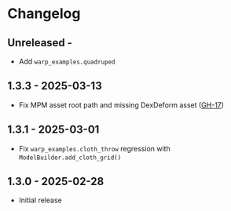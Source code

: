 # Changelog

## Unreleased -
- Add `warp_examples.quadruped`

## 1.3.3 - 2025-03-13
- Fix MPM asset root path and missing DexDeform asset ([GH-17](https://github.com/rewarped/rewarped/issues/17))

## 1.3.1 - 2025-03-01
- Fix `warp_examples.cloth_throw` regression with `ModelBuilder.add_cloth_grid()`

## 1.3.0 - 2025-02-28
- Initial release

